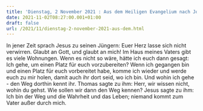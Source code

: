 ```yaml
---
title: 'Dienstag, 2 November 2021 : Aus dem Heiligen Evangelium nach Johannes - Joh 14,1-6.'
date: 2021-11-02T08:27:00.001+01:00
draft: false
url: /2021/11/dienstag-2-november-2021-aus-dem.html
---
```


In jener Zeit sprach Jesus zu seinen Jüngern: Euer Herz lasse sich nicht verwirren. Glaubt an Gott, und glaubt an mich! Im Haus meines Vaters gibt es viele Wohnungen. Wenn es nicht so wäre, hätte ich euch dann gesagt: Ich gehe, um einen Platz für euch vorzubereiten? Wenn ich gegangen bin und einen Platz für euch vorbereitet habe, komme ich wieder und werde euch zu mir holen, damit auch ihr dort seid, wo ich bin. Und wohin ich gehe - den Weg dorthin kennt ihr. Thomas sagte zu ihm: Herr, wir wissen nicht, wohin du gehst. Wie sollen wir dann den Weg kennen? Jesus sagte zu ihm: Ich bin der Weg und die Wahrheit und das Leben; niemand kommt zum Vater außer durch mich.